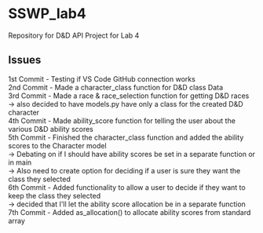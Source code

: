 # SSWP_lab4
Repository for D&amp;D API Project for Lab 4

## Issues
1st Commit - Testing if VS Code GitHub connection works<br>
2nd Commit - Made a character_class function for D&D class Data<br>
3rd Commit - Made a race & race_selection function for getting D&D races<br>
    -> also decided to have models.py have only a class for the created D&D character<br>
4th Commit - Made ability_score function for telling the user about the various D&D ability scores<br>
5th Commit - Finished the character_class function and added the ability scores to the Character model<br>
    -> Debating on if I should have ability scores be set in a separate function or in main<br>
    -> Also need to create option for deciding if a user is sure they want the class they selected<br>
6th Commit - Added functionality to allow a user to decide if they want to keep the class they selected<br>
    -> decided that I'll let the ability score allocation be in a separate function<br>
7th Commit - Added as_allocation() to allocate ability scores from standard array